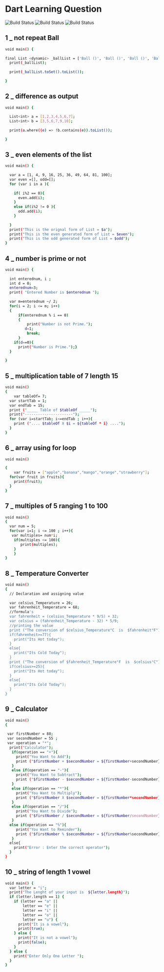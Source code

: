 # Dart Learning Question
![Build Status](https://img.shields.io/badge/Dart-Programming-green) ![Build Status](https://img.shields.io/badge/Happy-Learning-red) ![Build Status](https://img.shields.io/badge/Code-Quality-orange)
## 1 _ not repeat Ball
```bash
void main() {
  
final List <dynamic> _ballList = ['Ball ()', 'Ball ()', 'Ball ()', 'Ball ()', 'Ball ()',];
  print(_ballList);
  
  print(_ballList.toSet().toList());
  
}
```
## 2 _ difference as output
```bash
void main() {
  
  List<int> a = [1,2,3,4,5,6,7];
  List<int> b = [3,5,6,7,9,10];
  
  print(a.where((e) => !b.contains(e)).toList());
  
}
```
## 3 _ even elements of the list
```bash
void main() {
  
  var a = [1, 4, 9, 16, 25, 36, 49, 64, 81, 100];
  var even =[], odd=[];
  for (var i in a ){
    
    if( i%2 == 0){
      even.add(i);
    }
    else if(i%2 != 0 ){
      odd.add(i);
    }
    
  }
  print("This is the orignal form of List = $a");
  print("This is the even generated form of List = $even");
  print("This is the odd generated form of List = $odd");
}
```
## 4 _ number is prime or not
```bash 
void main() {
  
  int enterednum, i ;
  int d = 0;
  enterednum=3;
  print( "Entered Number is $enterednum ");  
 
  var m=enterednum ~/ 2;  
  for(i = 2; i <= m; i++)  
  {  
      if(enterednum % i == 0)  
      {  
          print("Number is not Prime.");
         d=1;
          break;  
      } 
    if(d==0){
      print("Number is Prime.");}
  }  
  
}
```
## 5 _ multiplication table of 7 length 15
```bash
void main()
{
	var tableOf= 7;
  var startTab = 1;
  var endTab = 15;
  print ("_____ Table of $tableOf _____");
  print("----------------------");
  for (var i=startTab; i<=endTab ; i++){
    print (".... $tableOf X $i = ${tableOf * i} ....");
  }
}
```
## 6 _ array using for loop
```bash
void main()

{
	var fruits = ["apple","banana","mango","orange","strawberry"];
  for(var fruit in fruits){
    print(fruit);
  }
}
```
## 7 _ multiples of 5 ranging 1 to 100
```bash
void main()
{
  var num = 5;
  for(var i=1; i <= 100 ; i++){
   var multiples= num*i;
    if(multiples <= 100){
       print(multiples);
    }
    }
}
```
## 8 _ Temperature Converter
```bash
void main()
{
  // Declaration and assigning value
  
  var celsius_Temperature = 26;
  var fahrenheit_Temperature = 68;
  //formula's
  var fahrenheit = (celsius_Temperature * 9/5) + 32;
  var celsius = (fahrenheit_Temperature - 32) * 5/9;
  //printing the value
  print ("The conversion of $celsius_Temperature°C  is  $fahrenheit°F");
  if(fahrenheit>=77){
    print("Its Hot today");
  }
  else{
    print("Its Cold Today");
  }
  print ("The conversion of $fahrenheit_Temperature°F  is  $celsius°C");
  if(celsius>=25){
    print("Its Hot today");
  }
  else{
    print("Its Cold Today");
  }    
}
```
## 9 _ Calculator
```bash
void main()
{
  
 var firstNumber = 88;
 var secondNumber = 55 ; 
 var operation = "*";
  print("Calculator");
   if(operation == "+"){
     print("You Want to Add");
     print ("$firstNumber + $secondNumber = ${firstNumber+secondNumber}");
   }
   else if(operation == "-"){
     print("You Want to Subtract");
     print ("$firstNumber - $secondNumber = ${firstNumber-secondNumber}");
   }
   else if(operation == "*"){
     print("You Want to Multiply");
     print ("$firstNumber X $secondNumber = ${firstNumber*secondNumber}");
   }
   else if(operation == "/"){
     print("You Want to Divide");
     print ("$firstNumber / $secondNumber = ${firstNumber/secondNumber}");
   }
  else if(operation == "%"){
     print("You Want to Reminder");
     print ("$firstNumber % $secondNumber = ${firstNumber%secondNumber}");
   }
  else{
    print("Error : Enter the correct operator");
  }   
}
```
## 10 _ string of length 1 vowel
```bash
void main() {
  var letter = "i";
  print("The Lenght of your input is  ${letter.length}");
  if (letter.length == 1) {
    if (letter == "a" ||
        letter == "e" ||
        letter == "i" ||
        letter == "o" ||
        letter == "u") {
      print("It is a vowel");
      print(true);
    } else {
      print("It is not a vowel");
      print(false);
    }
  } else {
    print("Enter Only One Letter ");
  }
}

```
